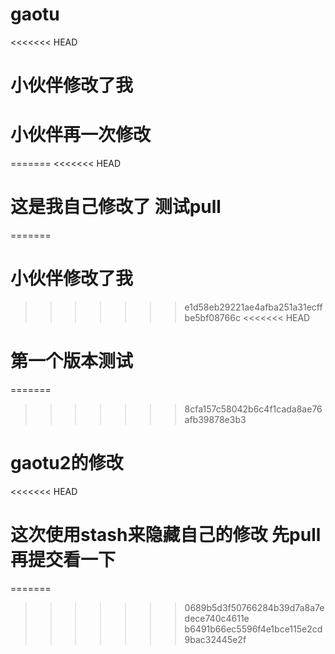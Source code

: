 # gaotu
<<<<<<< HEAD
# 小伙伴修改了我

# 小伙伴再一次修改
=======
<<<<<<< HEAD

# 这是我自己修改了 测试pull
=======
# 小伙伴修改了我
>>>>>>> e1d58eb29221ae4afba251a31ecffbe5bf08766c
<<<<<<< HEAD

# 第一个版本测试
=======
>>>>>>> 8cfa157c58042b6c4f1cada8ae76afb39878e3b3
# gaotu2的修改
<<<<<<< HEAD
# 这次使用stash来隐藏自己的修改 先pull再提交看一下
=======
>>>>>>> 0689b5d3f50766284b39d7a8a7edece740c4611e
>>>>>>> b6491b66ec5596f4e1bce115e2cd9bac32445e2f
